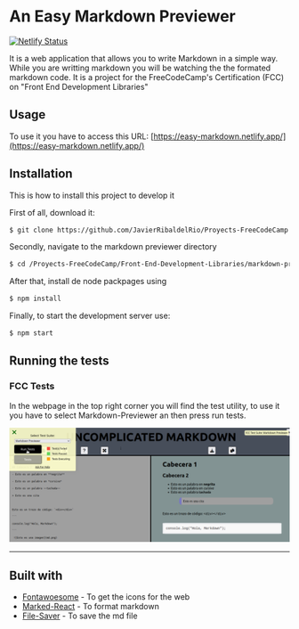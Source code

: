 # An Easy Markdown Previewer


[![Netlify Status](https://api.netlify.com/api/v1/badges/286233a3-bbac-46ab-bf16-013ae5f5b48d/deploy-status)](https://app.netlify.com/sites/easy-markdown/deploys) 

It is a web application that allows you to write Markdown in a simple way. While you are writting markdown you will be watching the the formated markdown code. It is a project for the FreeCodeCamp's Certification (FCC) on "Front End Development Libraries"

## Usage 
 
To use it you have to access this URL: [https://easy-markdown.netlify.app/](https://easy-markdown.netlify.app/)

## Installation

This is how to install this project to develop it

First of all, download it:

```bash
$ git clone https://github.com/JavierRibaldelRio/Proyects-FreeCodeCamp.git
```

Secondly, navigate to the markdown previewer directory

```bash 
$ cd /Proyects-FreeCodeCamp/Front-End-Development-Libraries/markdown-previewer
```

After that, install de node packpages using

```bash
$ npm install
```

Finally, to start the development server use:

```bash
$ npm start
```

## Running the tests

### FCC Tests

In the webpage in the top right corner you will find the test utility, to use it you have to select Markdown-Previewer an then press run tests.

![Screenshot of how to run the tests](public/readme_pic.png)


--- 

## Built with

- [Fontawoesome](https://fontawesome.com/) - To get the icons for the web
-  [Marked-React](https://www.npmjs.com/package/marked-react) - To format markdown
-  [File-Saver](https://www.npmjs.com/package/file-saver) - To save the md file